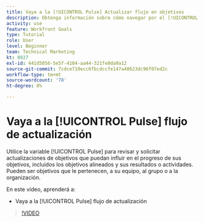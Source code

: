 ```yaml
---
title: Vaya a la [!UICONTROL Pulse] Actualizar flujo en objetivos
description: Obtenga información sobre cómo navegar por el [!UICONTROL Pulse] flujo de actualización en [!DNL Objetivos].
activity: use
feature: Workfront Goals
type: Tutorial
role: User
level: Beginner
team: Technical Marketing
kt: 8927
exl-id: 441d5056-5e5f-4104-aa44-321fe0da9a12
source-git-commit: 7cdce710ecc6fbcdccfe147a40623dc96f07ed2c
workflow-type: tm+mt
source-wordcount: '78'
ht-degree: 0%

---
```


# Vaya a la [!UICONTROL Pulse] flujo de actualización

Utilice la variable [!UICONTROL Pulse] para revisar y solicitar actualizaciones de objetivos que puedan influir en el progreso de sus objetivos, incluidos los objetivos alineados y sus resultados o actividades. Pueden ser objetivos que le pertenecen, a su equipo, al grupo o a la organización.

En este vídeo, aprenderá a:

* Vaya a la [!UICONTROL Pulse] flujo de actualización

>[!VIDEO](https://video.tv.adobe.com/v/335199/?quality=12)
